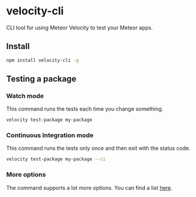 # velocity-cli

CLI tool for using Meteor Velocity to test your Meteor apps.

## Install

```sh
npm install velocity-cli -g
```

## Testing a package

### Watch mode

This command runs the tests each time you change something.

```sh
velocity test-package my-package
```

### Continuous Integration mode

This command runs the tests only once and then exit with the status code.

```sh
velocity test-package my-package --ci
```

### More options

The command supports a lot more options. You can find a list [here](https://github.com/meteor/meteor/blob/120febbf8a40f262e436d907ff36e469a19d7698/tools/commands.js#L1295-L1339).
